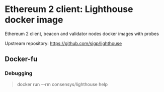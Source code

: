 # Ethereum 2 client: Lighthouse docker image

Ethereum 2 client, beacon and validator nodes docker images with probes

Upstream repository: https://github.com/sigp/lighthouse

## Docker-fu

### Debugging

> docker run --rm consensys/lighthouse help
